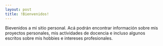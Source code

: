 ```yaml
---
layout: post
title: !Bienvenidos!
---
```


Bievenidos a mi sitio personal. Acá podrán encontrar información sobre mis proyectos personales, mis actividades de docencia e incluso algunos escritos sobre mis hobbies e intereses profesionales.
